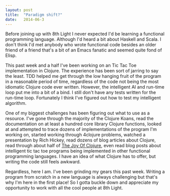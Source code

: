 ```yaml
---
layout: post
title:  "Paradigm shift?"
date:   2014-06-3
---
```


Before joining up with 8th Light I never expected I'd be learning a functional programming language. Although I'd heard a bit about Haskell and Scala. I don't think I'd met anybody who wrote functional code besides an older friend of a friend that's a bit of an Emacs fanatic and seemed quite fond of Elisp.

This past week and a half I've been working on an Tic Tac Toe implementation in Clojure. The experience has been sort of jarring to say the least. TDD helped me get through the low hanging fruit of the program in a reasonable period of time, regardless of the code not being the most idiomatic Clojure code ever written. However, the intelligent AI and run-time loop put me into a bit of a bind. I still don't have any tests written for the run-time loop. Fortunately I think I've figured out how to test my intelligent algorithm.

One of my biggest challenges has been figuring out what to use as a resource. I've gone through the majority of the Clojure Koans, read the documentation on at least a hundred core library Clojure functions, looked at and attempted to trace dozens of implementations of the program I'm working on, started working through 4clojure problems, watched a presentation by Rich Hickey, read dozens of blog articles about Clojure, read through about half of [The Joy Of Clojure][tjoc], even read blog posts about intelligent tic tac toe programs being implemented in other functional programming languages. I have an idea of what Clojure has to offer, but writing the code still feels awkward. 

Regardless, here I am. I've been grinding my gears this past week. Writing a program from scratch in a new language is always challenging but that's why I'm here in the first place! So I gotta buckle down and appreciate my opportunity to work with all the cool people at 8th Light.

[tjoc]: http://joyofclojure.com/
